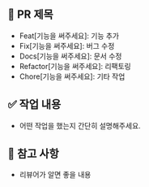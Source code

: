 ## 📌 PR 제목
- Feat[기능을 써주세요]: 기능 추가
- Fix[기능을 써주세요]: 버그 수정
- Docs[기능을 써주세요]: 문서 수정
- Refactor[기능을 써주세요]: 리팩토링
- Chore[기능을 써주세요]: 기타 작업

## ✅ 작업 내용
- 어떤 작업을 했는지 간단히 설명해주세요.

## 📝 참고 사항
- 리뷰어가 알면 좋을 내용
